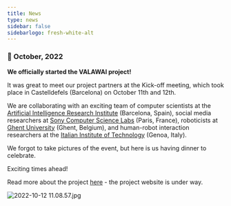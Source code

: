 ```yaml
---
title: News
type: news
sidebar: false
sidebarlogo: fresh-white-alt
---
```



### 📌 October, 2022

**We officially started the VALAWAI project!**

It was great to meet our project partners at the Kick-off meeting, which took place in Castelldefels (Barcelona) on October 11th and 12th. 

We are collaborating with an exciting team of computer scientists at the [Artificial Intelligence Research Institute](https://www.iiia.csic.es/en-us/) (Barcelona, Spain), social media researchers at [Sony Computer Science Labs](https://www.sonycsl.co.jp/) (Paris, France), roboticists at [Ghent University](https://www.ugent.be/en) (Ghent, Belgium), and human-robot interaction researchers at the [Italian Institute of Technology](https://www.iit.it/) (Genoa, Italy).  

We forgot to take pictures of the event, but here is us having dinner to celebrate.  

Exciting times ahead!

Read more about the project [here](https://www.notion.so/PROJECTS-d66f0f661a74420291292aa7cc22854d?pvs=21) - the project website is under way.

![2022-10-12 11.08.57.jpg](https://s3-us-west-2.amazonaws.com/secure.notion-static.com/ebb3041d-497c-43ca-acb4-314c130eaf34/2022-10-12_11.08.57.jpg)